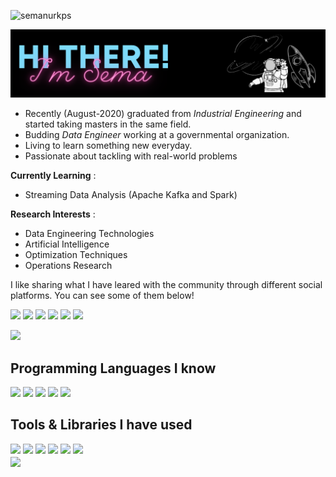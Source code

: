 <p align="left"> <img src="https://komarev.com/ghpvc/?username=semanurkps" alt="semanurkps" /> </p>

<img src= "https://github.com/semanurkps/semanurkps/blob/main/github.PNG" />

- Recently (August-2020) graduated from *Industrial Engineering* and started taking masters in the same field. 
- Budding *Data Engineer* working at a governmental organization. 
- Living to learn something new everyday. 
- Passionate about tackling with real-world problems

**Currently Learning** :
- Streaming Data Analysis (Apache Kafka and Spark)

**Research Interests** : 
- Data Engineering Technologies
- Artificial Intelligence
- Optimization Techniques
- Operations Research

I like sharing what I have leared with the community through different social platforms. You can see some of them below!

[![](https://img.shields.io/badge/linkedin-%230077B5.svg?&style=flat&logo=linkedin&logoColor=white)](https://www.linkedin.com/in/semanurkapusizoglu/)
[![](https://img.shields.io/badge/Medium-%2312100E.svg?&style=flat&logo=medium&logoColor=white)](https://medium.com/@semanurkps)
[![](https://img.shields.io/badge/Data%20Science%20Earth-%2312100E.svg?&style=flat)](https://www.datasciencearth.com/author/semanurkps/)
[![](https://img.shields.io/badge/-Hackerrank-2EC866?style=flat&logo=HackerRank&logoColor=white)](https://www.hackerrank.com/semanurkps)
[![](https://img.shields.io/badge/Leetcode-%2312100E.svg?&style=flat&logo=leetcode&logoColor=white)](https://leetcode.com/semanurkps/)
[![](https://img.shields.io/badge/Kaggle-%2312100E.svg?&style=flat&logo=kaggle&logoColor=white)](https://www.kaggle.com/semanurkps)
<!-- [![](https://img.shields.io/badge/Hacker%20Earth-%2312100E.svg?&style=flat&logo=hackerearth&logoColor=white)](https://www.hackerearth.com/@semanurkps) -->
[![](https://img.shields.io/badge/Email-semanurkps%40gmail.com-blue)](mailto:semanurkps@gmail.com)

<h2> Programming Languages I know </h2>
<div>
<img src="https://img.shields.io/badge/python%20-%2314354C.svg?&style=flat&logo=python&logoColor=white"/>
<img src="https://img.shields.io/badge/c%23%20-%23239120.svg?&style=flat&logo=c-sharp&logoColor=white"/>
<img src="https://img.shields.io/badge/mysql-%2300f.svg?&style=flat&logo=mysql&logoColor=white" />
<img src ="https://img.shields.io/badge/sqlite-%2307405e.svg?&style=flat&logo=sqlite&logoColor=white"/>
<img src ="https://img.shields.io/badge/MS%20SQL%20Server-%2307405e.svg?&style=flat&logo=Microsoft-SQL-Server&logoColor=white"/>
 
</div>
  
<h2> Tools & Libraries I have used</h2>
<div>
  <img src="https://img.shields.io/badge/git%20-%23F05033.svg?&style=flat&logo=git&logoColor=white"/>
  <img src="https://img.shields.io/badge/Scikit%20learn-%2312100E.svg?&style=flat&logo=scikit-learn&logoColor=white"/>
  <img src="https://img.shields.io/badge/VMWARE-%2312100E.svg?&style=flat&logo=vmware&logoColor=white"/>
  <img src="https://img.shields.io/badge/pandas%20-%23150458.svg?&style=flat&logo=pandas&logoColor=white" />
  <img src="https://img.shields.io/badge/Numpy-%2312100E.svg?&style=flat&logo=numpy&logoColor=white" />
  <img src="https://img.shields.io/badge/PyTorch%20-%23EE4C2C.svg?&style=flat&logo=PyTorch&logoColor=white" />
  <!-- <img src="https://img.shields.io/badge/Tableau-%2312100E.svg?&style=flat&logo=tableau&logoColor=white"/> 
  <!-- <img src="https://img.shields.io/badge/Docker-%2312100E.svg?&style=flat&logo=docker&logoColor=white"/>
   <img src="https://img.shields.io/badge/Flutter-%2312100E.svg?&style=flat&logo=flutter&logoColor=white"/>
  <img src="https://img.shields.io/badge/Flask-%2312100E.svg?&style=flat&logo=flask&logoColor=white"/>
  <img src="https://img.shields.io/badge/Postgresql-%2312100E.svg?&style=flat&logo=postgresql&logoColor=white"/> -->
</div>
  
<img align='center' src="https://github-readme-stats.vercel.app/api?username=semanurkps&show_icons=true">
